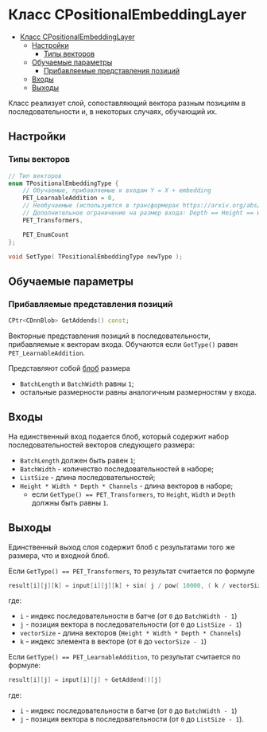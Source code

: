 # Класс CPositionalEmbeddingLayer

<!-- TOC -->

- [Класс CPositionalEmbeddingLayer](#класс-cpositionalembeddinglayer)
    - [Настройки](#настройки)
        - [Типы векторов](#типы-векторов)
    - [Обучаемые параметры](#обучаемые-параметры)
        - [Прибавляемые представления позиций](#прибавляемые-представления-позиций)
    - [Входы](#входы)
    - [Выходы](#выходы)

<!-- /TOC -->

Класс реализует слой, сопоставляющий вектора разным позициям в последовательности и, в некоторых случаях, обучающий их.

## Настройки

### Типы векторов

```c++
// Тип векторов
enum TPositionalEmbeddingType {
    // Обучаемые, прибавляемые к входам Y = X + embedding
    PET_LearnableAddition = 0,
    // Необучаемые (используются в трансформерах https://arxiv.org/abs/1807.03819).
    // Дополнительное ограничение на размер входа: Depth == Height == Width == 1.
    PET_Transformers,

    PET_EnumCount
};

void SetType( TPositionalEmbeddingType newType );
```

## Обучаемые параметры

### Прибавляемые представления позиций

```c++
CPtr<CDnnBlob> GetAddends() const;
```

Векторные представления позиций в последовательности, прибавляемые к векторам входа. Обучаются если `GetType()` равен `PET_LearnableAddition`<!-- или `PET_LearnableMultAddition`-->.

Представляют собой [блоб](../DnnBlob.md) размера

- `BatchLength` и `BatchWidth` равны `1`;
- остальные размерности равны аналогичным размерностям у входа.

## Входы

На единственный вход подается блоб, который содержит набор последовательностей векторов следующего размера:

- `BatchLength` должен быть равен `1`;
- `BatchWidth` - количество последовательностей в наборе;
- `ListSize` - длина последовательностей;
- `Height * Width * Depth * Channels` - длина векторов в наборе;
  - если `GetType() == PET_Transformers`, то `Height`, `Width` и `Depth` должны быть равны `1`.

## Выходы

Единственный выход слоя содержит блоб с результатами того же размера, что и входной блоб.

Если `GetType() == PET_Transformers`, то результат считается по формуле

```c++
result[i][j][k] = input[i][j][k] + sin( j / pow( 10000, ( k / vectorSize ) ) )
```

где:

- `i` - индекс последовательности в батче (от `0` до `BatchWidth - 1`)
- `j` - позиция вектора в последовательности (от `0` до `ListSize - 1`)
- `vectorSize` - длина векторов (`Height * Width * Depth * Channels`)
- `k` - индекс элемента в векторе (от `0` до `vectorSize - 1`)

Если `GetType() == PET_LearnableAddition`, то результат считается по формуле:

```c++
result[i][j] = input[i][j] + GetAddend()[j]
```

где:

- `i` - индекс последовательности в батче (от `0` до `BatchWidth - 1`)
- `j` - позиция вектора в последовательности (от `0` до `ListSize - 1`).
